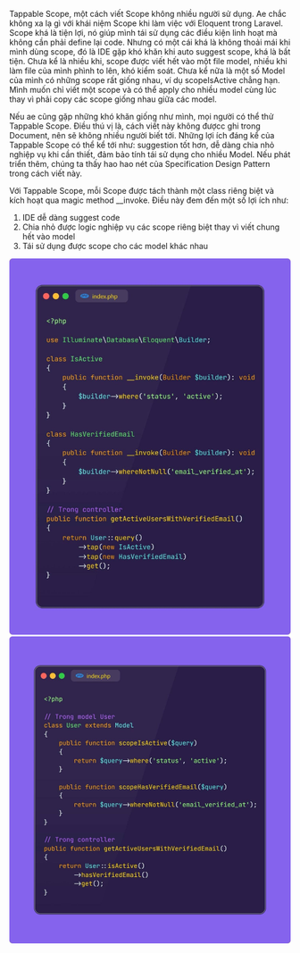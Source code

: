 Tappable Scope, một cách viết Scope không nhiều người sử dụng.
Ae chắc không xa lạ gì với khái niệm Scope khi làm việc với Eloquent trong Laravel. Scope khá là tiện lợi, nó giúp mình tái sử dụng các điều kiện linh hoạt mà không cần phải define lại code. Nhưng có một cái khá là không thoải mái khi mình dùng scope, đó là IDE gặp khó khăn khi auto suggest scope, khá là bất tiện. Chưa kể là nhiều khi, scope được viết hết vào một file model, nhiều khi làm file của mình phình to lên, khó kiểm soát. Chưa kể nữa là một số Model của mình có những scope rất giống nhau, ví dụ scopeIsActive chẳng hạn. Mình muốn chỉ viết một scope và có thể apply cho nhiều model cùng lúc thay vì phải copy các scope giống nhau giữa các model. 

Nếu ae cũng gặp những khó khăn giống như mình, mọi người có thể thử Tappable Scope. Điều thú vị là, cách viết này không đượcc ghi trong Document, nên sẽ không nhiều người biết tới. Những lợi ích đáng kể của Tappable Scope có thể kể tới như: suggestion tốt hơn, dễ dàng chia nhỏ nghiệp vụ khi cần thiết, đảm bảo tính tái sử dụng cho nhiều Model. Nếu phát triển thêm, chúng ta thấy hao hao nét của Specification Design Pattern trong cách viết này.

Với Tappable Scope, mỗi Scope được tách thành một class riêng biệt và kích hoạt qua magic method __invoke. Điều này đem đến một số lợi ích như:
1. IDE dễ dàng suggest code
2. Chia nhỏ được logic nghiệp vụ các scope riêng biệt thay vì viết chung hết vào model
3. Tái sử dụng được scope cho các model khác nhau

![Alt text](../images/TappableScope/TappableScope1.jpg)
![Alt text](../images/TappableScope/TappableScope2.jpg)

